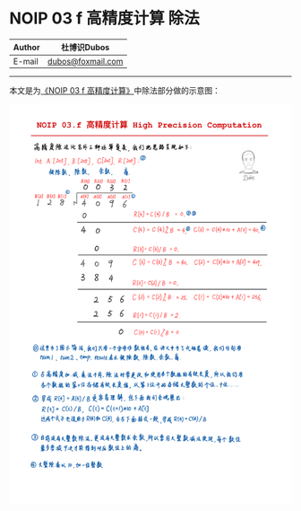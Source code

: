 NOIP 03 f 高精度计算 除法
===

|Author|杜博识Dubos|
|---|---
|E-mail|dubos@foxmail.com

------

本文是为[《NOIP 03 f 高精度计算》](/NOIP%2003%20f%20高精度计算.cpp)中除法部分做的示意图：

![](/NOIP%2003%20f%20高精度计算%20除法.png)

